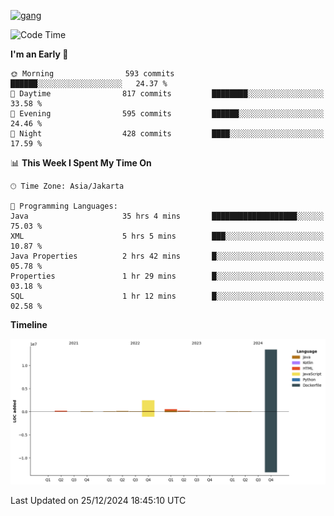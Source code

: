 <!-- [<img src='https://dev.karakun.com/assets/posts/2018-09-16-jc-java-article/3duke_suspects.jpg' alt='java'>](https://github.com/yeahbutstill) -->
[<img src='https://asset-2.tstatic.net/tribunnewswiki/foto/bank/images/Mozart.jpg' alt='gang'>](https://github.com/yeahbutstill)

<!--START_SECTION:waka-->
![Code Time](http://img.shields.io/badge/Code%20Time-3%2C030%20hrs%2023%20mins-blue)

**I'm an Early 🐤** 

```text
🌞 Morning                593 commits         ██████░░░░░░░░░░░░░░░░░░░   24.37 % 
🌆 Daytime                817 commits         ████████░░░░░░░░░░░░░░░░░   33.58 % 
🌃 Evening                595 commits         ██████░░░░░░░░░░░░░░░░░░░   24.46 % 
🌙 Night                  428 commits         ████░░░░░░░░░░░░░░░░░░░░░   17.59 % 
```


📊 **This Week I Spent My Time On** 

```text
🕑︎ Time Zone: Asia/Jakarta

💬 Programming Languages: 
Java                     35 hrs 4 mins       ███████████████████░░░░░░   75.03 % 
XML                      5 hrs 5 mins        ███░░░░░░░░░░░░░░░░░░░░░░   10.87 % 
Java Properties          2 hrs 42 mins       █░░░░░░░░░░░░░░░░░░░░░░░░   05.78 % 
Properties               1 hr 29 mins        █░░░░░░░░░░░░░░░░░░░░░░░░   03.18 % 
SQL                      1 hr 12 mins        █░░░░░░░░░░░░░░░░░░░░░░░░   02.58 % 
```

**Timeline**

![Lines of Code chart](https://raw.githubusercontent.com/yeahbutstill/yeahbutstill/main/assets/bar_graph.png)


 Last Updated on 25/12/2024 18:45:10 UTC
<!--END_SECTION:waka-->
